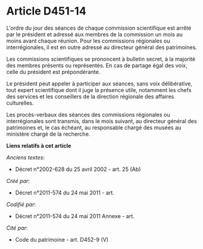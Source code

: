# Article D451-14

L'ordre du jour des séances de chaque commission scientifique est arrêté par le président et adressé aux membres de la
commission un mois au moins avant chaque réunion. Pour les commissions régionales ou interrégionales, il est en outre adressé
au directeur général des patrimoines.

Les commissions scientifiques se prononcent à bulletin secret, à la majorité des membres présents ou représentés. En cas de
partage égal des voix, celle du président est prépondérante.

Le président peut appeler à participer aux séances, sans voix délibérative, tout expert scientifique dont il juge la présence
utile, notamment les chefs des services et les conseillers de la direction régionale des affaires culturelles.

Les procès-verbaux des séances des commissions régionales ou interrégionales sont transmis, dans le mois suivant, au
directeur général des patrimoines et, le cas échéant, au responsable chargé des musées au ministère chargé de la recherche.

**Liens relatifs à cet article**

_Anciens textes_:

  - Décret n°2002-628 du 25 avril 2002 - art. 25 (Ab)

_Créé par_:

  - Décret n°2011-574 du 24 mai 2011  - art.

_Codifié par_:

  - Décret n°2011-574 du 24 mai 2011 Annexe - art.

_Cité par_:

  - Code du patrimoine - art. D452-9 (V)
